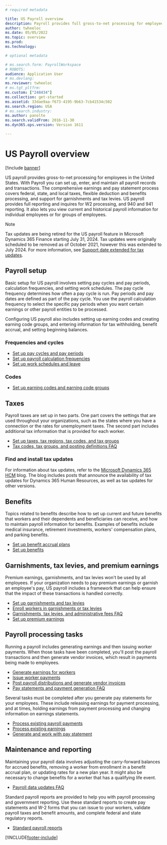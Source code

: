 ```yaml
---
# required metadata

title: US Payroll overview
description: Payroll provides full gross-to-net processing for employees in the United States.
author: twheeloc
ms.date: 05/05/2022
ms.topic: overview
ms.prod: 
ms.technology: 

# optional metadata

# ms.search.form: PayrollWorkspace
# ROBOTS: 
audience: Application User
# ms.devlang: 
ms.reviewer: twheeloc
# ms.tgt_pltfrm: 
ms.custom: ["248434"]
ms.collection: get-started
ms.assetid: 33dae9aa-f673-4195-9b63-7cb41534c502
ms.search.region: USA
# ms.search.industry: 
ms.author: panolte
ms.search.validFrom: 2016-11-30
ms.dyn365.ops.version: Version 1611

---
```


# US Payroll overview

[!include [banner](../../../../../finance/includes/banner.md)]

US payroll provides gross-to-net processing for employees in the United States. With Payroll you can set up, enter, and maintain all payroll records and transactions. The comprehensive earnings and pay statement process covers federal, state, and local taxes, flexible deduction and benefits processing, and support for garnishments and tax levies. US payroll provides full reporting and inquires for W2 processing, and 940 and 941 reporting. It also lets you view current and historical payroll information for individual employees or for groups of employees.

> [!NOTE]
> Tax updates are being retired for the US payroll feature in Microsoft Dynamics 365 Finance starting July 31, 2024. Tax updates were originally scheduled to be removed as of October 2021, however this was extended to July 2024. For more information, see [Support date extended for tax updates](https://cloudblogs.microsoft.com/dynamics365/it/2020/10/02/support-date-extended-for-tax-updates-in-us-payroll-feature-in-dynamics-365-finance).

## Payroll setup

Basic setup for US payroll involves setting pay cycles and pay periods, calculation frequencies, and setting work schedules. The pay cycle frequency determines how often a pay cycle is run. Pay periods and pay dates are defined as part of the pay cycle. You use the payroll calculation frequency to select the specific pay periods when you want certain earnings or other payroll entities to be processed.

Configuring US payroll also includes setting up earning codes and creating earning code groups, and entering information for tax withholding, benefit accrual, and setting beginning balances.

### Frequencies and cycles

- [Set up pay cycles and pay periods](noam-usa-pay-cycle-pay-period-tasks-sample.md)
- [Set up payroll calculation frequencies](noam-usa-payroll-calculation-frequencies-tasks.md)
- [Set up work schedules and leave](noam-usa-work-schedule-leave-tasks.md)

### Codes

- [Set up earning codes and earning code groups](noam-usa-earning-code-group-tasks.md)

## Taxes

Payroll taxes are set up in two parts. One part covers the settings that are used throughout your organizations, such as the states where you have a connection or the rates for unemployment taxes. The second part includes additional tax information that is provided for each worker.

- [Set up taxes, tax regions, tax codes, and tax groups](noam-usa-tax-information-tasks.md)
- [Tax codes, tax groups, and posting definitions FAQ](noam-usa-tax-codes-tax-groups-definitions.md)

### Find and install tax updates

For information about tax updates, refer to the [Microsoft Dynamics 365 HCM](https://community.dynamics.com/ax/b/axhcmnewslearningshighlights) blog. The blog includes posts that announce the availability of tax updates for Dynamics 365 Human Resources, as well as tax updates for other versions.

## Benefits

Topics related to benefits describe how to set up current and future benefits that workers and their dependents and beneficiaries can receive, and how to maintain payroll information for benefits. Examples of benefits include medical insurance, retirement investments, workers' compensation plans, and parking benefits.

- [Set up benefit accrual plans](noam-usa-benefit-accrual-plan-tasks.md)
- [Set up benefits](noam-usa-benefit-set-up-tasks.md)

## Garnishments, tax levies, and premium earnings

Premium earnings, garnishments, and tax levies won't be used by all employees. If your organization needs to pay premium earnings or garnish an employee's pay, US payroll includes a framework that can help ensure that the impact of these transactions is handled correctly.

- [Set up garnishments and tax levies](noam-usa-garnishment-tax-levy-set-up-tasks.md)
- [Enroll workers in garnishments or tax levies](noam-usa-garnishment-tax-levy-enrollment-tasks.md)
- [Garnishments, tax levies, and administrative fees FAQ](noam-usa-garnishment-tax-levy-administrative-fees.md)
- [Set up premium earnings](noam-usa-premium-earning-setup-tasks.md)

## Payroll processing tasks

Running a payroll includes generating earnings and then issuing worker payments. When those tasks have been completed, you'll post the payroll transactions and then generate vendor invoices, which result in payments being made to employees.

- [Generate earnings for workers](noam-usa-generate-earnings.md)
- [Issue worker payments](noam-usa-issue-worker-payments.md)
- [Post payroll distributions and generate vendor invoices](noam-usa-post-payroll-generate-vendor-invoices.md)
- [Pay statements and payment generation FAQ](noam-usa-pay-statements-payment-generation-process.md)

Several tasks must be completed after you generate pay statements for your employees. These include releasing earnings for payment processing, and at times, holding earnings from payment processing and changing information on earnings statements.

- [Process existing payroll payments](noam-usa-existing-payroll-payments.md)
- [Process existing earnings](noam-usa-existing-earnings.md)
- [Generate and work with pay statement](noam-usa-pay-statements.md)

## Maintenance and reporting

Maintaining your payroll data involves adjusting the carry-forward balances for accrued benefits, removing a worker from enrollment in a benefit accrual plan, or updating rates for a new plan year. It might also be necessary to change benefits for a worker that has a qualifying life event.

- [Payroll data updates FAQ](noam-usa-payroll-data-updates.md)

Standard payroll reports are provided to help you with payroll processing and government reporting. Use these standard reports to create pay statements and W-2 forms that you can issue to your workers, validate payroll taxes and benefit amounts, and complete federal and state regulatory reports.

- [Standard payroll reports](noam-usa-generate-payroll-reports.md)


[!INCLUDE[footer-include](../../../../../includes/footer-banner.md)]

